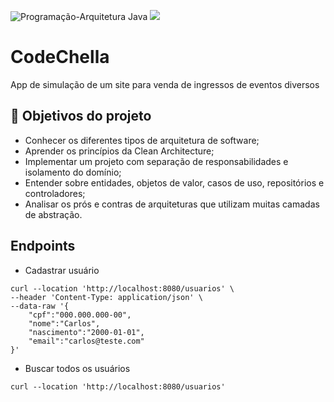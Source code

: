 ![Programação-Arquitetura Java](https://github.com/jacqueline-oliveira/3698-java-clean-architecture/assets/66698429/0191ea20-432f-4583-a391-f01558004fb9)
![](https://img.shields.io/github/license/alura-cursos/android-com-kotlin-personalizando-ui)

# CodeChella

App de simulação de um site para venda de ingressos de eventos diversos

## 🔨 Objetivos do projeto

- Conhecer os diferentes tipos de arquitetura de software;
- Aprender os princípios da Clean Architecture;
- Implementar um projeto com separação de responsabilidades e isolamento do domínio;
- Entender sobre entidades, objetos de valor, casos de uso, repositórios e controladores;
- Analisar os prós e contras de arquiteturas que utilizam muitas camadas de abstração.

## Endpoints

- Cadastrar usuário
```
curl --location 'http://localhost:8080/usuarios' \
--header 'Content-Type: application/json' \
--data-raw '{
    "cpf":"000.000.000-00",
    "nome":"Carlos",
    "nascimento":"2000-01-01",
    "email":"carlos@teste.com"
}'
```

- Buscar todos os usuários
```
curl --location 'http://localhost:8080/usuarios'
```